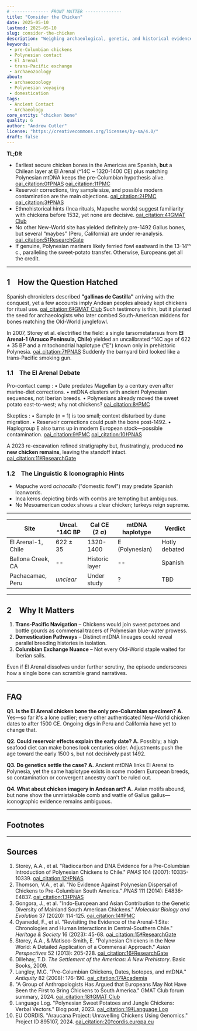 ```yaml
---
# -------------- FRONT MATTER -------------- 
title: "Consider the Chicken"
date: 2025-05-10
lastmod: 2025-05-10
slug: consider-the-chicken
description: "Weighing archaeological, genetic, and historical evidence for whether chickens reached the Americas before Columbus."
keywords:
 - pre-Columbian chickens
 - Polynesian contact
 - El Arenal
 - trans-Pacific exchange
 - archaeozoology
about:
 - archaeozoology
 - Polynesian voyaging
 - domestication
tags:
 - Ancient Contact
 - Archaeology
core_entity: "chicken bone"
quality: 6
author: "Andrew Cutler"
license: "https://creativecommons.org/licenses/by-sa/4.0/"
draft: false
---
```


**TL;DR**

- Earliest secure chicken bones in the Americas are Spanish, **but** a Chilean layer at El Arenal (^14C ~ 1320-1400 CE) plus matching Polynesian mtDNA keeps the pre-Columbian hypothesis alive. [oai_citation:0‡PNAS](https://www.pnas.org/doi/10.1073/pnas.0703993104?utm_source=chatgpt.com) [oai_citation:1‡PMC](https://pmc.ncbi.nlm.nih.gov/articles/PMC1965514/?utm_source=chatgpt.com)  
- Reservoir corrections, tiny sample size, and possible modern contamination are the main objections. [oai_citation:2‡PMC](https://pmc.ncbi.nlm.nih.gov/articles/PMC7062093/?utm_source=chatgpt.com) [oai_citation:3‡PNAS](https://www.pnas.org/doi/10.1073/pnas.1410780111?utm_source=chatgpt.com)  
- Ethnohistorical hints (Inca rituals, Mapuche words) suggest familiarity with chickens before 1532, yet none are decisive. [oai_citation:4‡GMAT Club](https://gmatclub.com/forum/a-group-of-anthropologists-has-argued-that-europeans-may-not-have-been-423642.html?utm_source=chatgpt.com)  
- No other New-World site has yielded definitely pre-1492 Gallus bones, but several “maybes” (Peru, California) are under re-analysis. [oai_citation:5‡ResearchGate](https://www.researchgate.net/publication/378964194_Revisiting_the_evidence_of_the_Arenal_1_site_Chronologies_and_human_interactions_in_central_southern_Chile?utm_source=chatgpt.com)  
- If genuine, Polynesian mariners likely ferried fowl eastward in the 13-14ᵗʰ c., paralleling the sweet-potato transfer. Otherwise, Europeans get all the credit.

---

## 1 How the Question Hatched

Spanish chroniclers described **"gallinas de Castilla"** arriving with the conquest, yet a few accounts imply Andean peoples already kept chickens for ritual use. [oai_citation:6‡GMAT Club](https://gmatclub.com/forum/a-group-of-anthropologists-has-argued-that-europeans-may-not-have-been-423642.html) Such testimony is thin, but it planted the seed for archaeologists who later combed South-American middens for bones matching the Old-World junglefowl.

In 2007, Storey et al. electrified the field: a single tarsometatarsus from **El Arenal-1 (Arauco Peninsula, Chile)** yielded an uncalibrated ^14C age of 622 ± 35 BP and a mitochondrial haplotype ("E") known only in prehistoric Polynesia. [oai_citation:7‡PNAS](https://www.pnas.org/doi/10.1073/pnas.0703993104) Suddenly the barnyard bird looked like a trans-Pacific smoking gun.

### 1.1 The El Arenal Debate

Pro-contact camp 
: • Date predates Magellan by a century even after marine-diet corrections. 
 • mtDNA clusters with ancient Polynesian sequences, not Iberian breeds. 
 • Polynesians already moved the sweet potato east-to-west; why not chickens? [oai_citation:8‡PMC](https://pmc.ncbi.nlm.nih.gov/articles/PMC4156719/) 

Skeptics 
: • Sample (n = 1) is too small; context disturbed by dune migration. 
 • Reservoir corrections could push the bone post-1492. 
 • Haplogroup E also turns up in modern European stock—possible contamination. [oai_citation:9‡PMC](https://pmc.ncbi.nlm.nih.gov/articles/PMC7062093/) [oai_citation:10‡PNAS](https://www.pnas.org/doi/10.1073/pnas.1410780111) 

A 2023 re-excavation refined stratigraphy but, frustratingly, produced **no new chicken remains**, leaving the standoff intact. [oai_citation:11‡ResearchGate](https://www.researchgate.net/publication/378964194_Revisiting_the_evidence_of_the_Arenal_1_site_Chronologies_and_human_interactions_in_central_southern_Chile)

### 1.2 The Linguistic & Iconographic Hints

- Mapuche word *achocallo* ("domestic fowl") may predate Spanish loanwords. 
- Inca keros depicting birds with combs are tempting but ambiguous. 
- No Mesoamerican codex shows a clear chicken; turkeys reign supreme.

---

| Site | Uncal. ^14C BP | Cal CE (2 σ) | mtDNA haplotype | Verdict |
|------|---------------|--------------|-----------------|---------|
| El Arenal-1, Chile | 622 ± 35 | 1320-1400 | E (Polynesian) | Hotly debated |
| Ballona Creek, CA | -- | Historic layer | -- | Spanish |
| Pachacamac, Peru | *unclear* | Under study | ? | TBD |

---

## 2 Why It Matters

1. **Trans-Pacific Navigation** – Chickens would join sweet potatoes and bottle gourds as commensal tracers of Polynesian blue-water prowess.  
2. **Domestication Pathways** – Distinct mtDNA lineages could reveal parallel breeding histories in isolation.  
3. **Columbian Exchange Nuance** – Not every Old-World staple waited for Iberian sails.

Even if El Arenal dissolves under further scrutiny, the episode underscores how a single bone can scramble grand narratives.

---

## FAQ

**Q1. Is the El Arenal chicken bone the only pre-Columbian specimen?** 
**A.** Yes—so far it's a lone outlier; every other authenticated New-World chicken dates to after 1500 CE. Ongoing digs in Peru and California have yet to change that.

**Q2. Could reservoir effects explain the early date?** 
**A.** Possibly; a high seafood diet can make bones look centuries older. Adjustments push the age toward the early 1500 s, but not decisively past 1492.

**Q3. Do genetics settle the case?** 
**A.** Ancient mtDNA links El Arenal to Polynesia, yet the same haplotype exists in some modern European breeds, so contamination or convergent ancestry can't be ruled out.

**Q4. What about chicken imagery in Andean art?** 
**A.** Avian motifs abound, but none show the unmistakable comb and wattle of Gallus gallus—iconographic evidence remains ambiguous.

---

## Footnotes

[^1]: For a primer on reservoir corrections and calibration, see Thompson et al., *Journal of Archaeological Science* **41** (2014): 118-125.

---

## Sources

1. Storey, A.A., et al. "Radiocarbon and DNA Evidence for a Pre-Columbian Introduction of Polynesian Chickens to Chile." *PNAS* 104 (2007): 10335-10339. [oai_citation:12‡PNAS](https://www.pnas.org/doi/10.1073/pnas.0703993104) 
2. Thomson, V.A., et al. "No Evidence Against Polynesian Dispersal of Chickens to Pre-Columbian South America." *PNAS* 111 (2014): E4836-E4837. [oai_citation:13‡PNAS](https://www.pnas.org/doi/10.1073/pnas.1410780111) 
3. Gongora, J., et al. "Indo-European and Asian Contribution to the Genetic Diversity of Mainland South American Chickens." *Molecular Biology and Evolution* 37 (2020): 114-125. [oai_citation:14‡PMC](https://pmc.ncbi.nlm.nih.gov/articles/PMC7062093/) 
4. Oyanedel, F., et al. "Revisiting the Evidence of the Arenal-1 Site: Chronologies and Human Interactions in Central-Southern Chile." *Heritage & Society* 16 (2023): 45-68. [oai_citation:15‡ResearchGate](https://www.researchgate.net/publication/378964194_Revisiting_the_evidence_of_the_Arenal_1_site_Chronologies_and_human_interactions_in_central_southern_Chile) 
5. Storey, A.A., & Matisoo-Smith, E. "Polynesian Chickens in the New World: A Detailed Application of a Commensal Approach." *Asian Perspectives* 52 (2013): 205-228. [oai_citation:16‡ResearchGate](https://www.researchgate.net/publication/261656806_Polynesian_Chickens_in_the_New_World_a_detailed_application_of_a_commensal_approach) 
6. Dillehay, T.D. *The Settlement of the Americas: A New Prehistory*. Basic Books, 2009. 
7. Langley, M.C. "Pre-Columbian Chickens, Dates, Isotopes, and mtDNA." *Antiquity* 82 (2008): 176-190. [oai_citation:17‡Academia](https://www.academia.edu/61029989/Pre_Columbian_chickens_dates_isotopes_and_mtDNA) 
8. "A Group of Anthropologists Has Argued that Europeans May Not Have Been the First to Bring Chickens to South America." GMAT Club forum summary, 2024. [oai_citation:18‡GMAT Club](https://gmatclub.com/forum/a-group-of-anthropologists-has-argued-that-europeans-may-not-have-been-423642.html) 
9. Language Log. "Polynesian Sweet Potatoes and Jungle Chickens: Verbal Vectors." Blog post, 2023. [oai_citation:19‡Language Log](https://languagelog.ldc.upenn.edu/nll/?p=57706) 
10. EU CORDIS. "Araucana Project: Unravelling Chickens Using Genomics." Project ID 895107, 2024. [oai_citation:20‡cordis.europa.eu](https://cordis.europa.eu/project/id/895107)